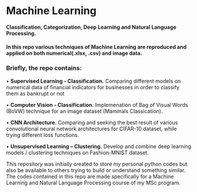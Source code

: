 # Machine Learning
**Classification, Categorization, Deep Learning and Natural Language Processing.**

#### In this repo various techniques of Machine Learning are reproduced and applied on both numerical(.xlsx, .csv) and image data. 

### Briefly, the repo contains:

  • **Supervised Learning - Classification.** Comparing different models on numerical data of financial indicators for businesses in order to classify them as bankrupt or not
  
  • **Computer Vision - Classification.** Implemenation of Bag of Visual Words (BoVW) technique for an image dataset (Mammals Classication).
  
  • **CNN Architecture.** Comparing and seeking the best result of various convolutional neural network architectures for CIFAR-10 dataset, while trying different loss functions.
  
  • **Unsupervised Learning – Clustering.** Develop and combine deep learning models / clustering techniques on Fashion-MNIST dataset.

This repository was initially created to store my personal python codes but also be available to others trying to build or understand something similar.
The codes contained in this repo are made specifically for a Machine Learning and Natural Language Processing course of my MSc program.
